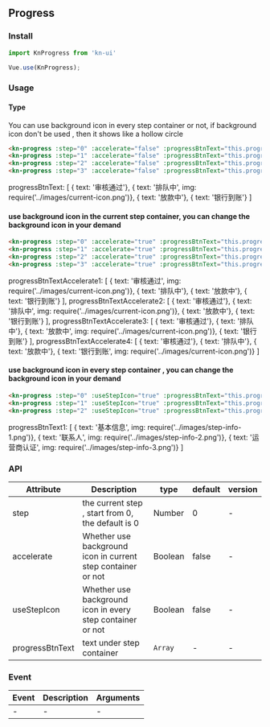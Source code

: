 <!-- English md -->

## Progress

### Install
``` javascript
import KnProgress from 'kn-ui'

Vue.use(KnProgress);
```

### Usage

#### Type
You can use background icon in every step container or not, if background icon don't be used , then it shows like a hollow circle

```html
<kn-progress :step="0" :accelerate="false" :progressBtnText="this.progressBtnText"></kn-progress>
<kn-progress :step="1" :accelerate="false" :progressBtnText="this.progressBtnText"></kn-progress>
<kn-progress :step="2" :accelerate="false" :progressBtnText="this.progressBtnText"></kn-progress>
<kn-progress :step="3" :accelerate="false" :progressBtnText="this.progressBtnText"></kn-progress>
```
progressBtnText: [
    { text: '审核通过'},
    { text: '排队中', img: require('../images/current-icon.png')},
    { text: '放款中'},
    { text: '银行到账'}
]

#### use background icon in the current step container, you can change the background icon in your demand

```html
<kn-progress :step="0" :accelerate="true" :progressBtnText="this.progressBtnTextAccelerate1"></kn-progress>
<kn-progress :step="1" :accelerate="true" :progressBtnText="this.progressBtnTextAccelerate2"></kn-progress>
<kn-progress :step="2" :accelerate="true" :progressBtnText="this.progressBtnTextAccelerate3"></kn-progress>
<kn-progress :step="3" :accelerate="true" :progressBtnText="this.progressBtnTextAccelerate4"></kn-progress>
```
progressBtnTextAccelerate1: [
    { text: '审核通过', img: require('../images/current-icon.png')},
    { text: '排队中'},
    { text: '放款中'},
    { text: '银行到账'}
],
    progressBtnTextAccelerate2: [
    { text: '审核通过'},
    { text: '排队中', img: require('../images/current-icon.png')},
    { text: '放款中'},
    { text: '银行到账'}
],
    progressBtnTextAccelerate3: [
    { text: '审核通过'},
    { text: '排队中'},
    { text: '放款中', img: require('../images/current-icon.png')},
    { text: '银行到账'}
],
    progressBtnTextAccelerate4: [
    { text: '审核通过'},
    { text: '排队中'},
    { text: '放款中'},
    { text: '银行到账', img: require('../images/current-icon.png')}
]

#### use background icon in every step container , you can change the background icon in your demand

```html
<kn-progress :step="0" :useStepIcon="true" :progressBtnText="this.progressBtnText1"></kn-progress>
<kn-progress :step="1" :useStepIcon="true" :progressBtnText="this.progressBtnText1"></kn-progress>
<kn-progress :step="2" :useStepIcon="true" :progressBtnText="this.progressBtnText1"></kn-progress>
```
progressBtnText1: [
    { text: '基本信息', img: require('../images/step-info-1.png')},
    { text: '联系人', img: require('../images/step-info-2.png')},
    { text: '运营商认证', img: require('../images/step-info-3.png')}
]

### API

| Attribute | Description | type | default | version |
|------|------|------|------|------|
| step | the current step , start from 0, the default is 0 | Number | 0 | - |
| accelerate | Whether use background icon in current step container or not | Boolean | false | - |
| useStepIcon | Whether use background icon in every step container or not | Boolean | false | - |
| progressBtnText | text under step container | `Array` | - | - |


### Event

| Event | Description | Arguments |
|------|------|------|
| - | - | - |
